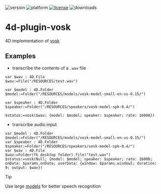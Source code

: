 ![version](https://img.shields.io/badge/version-20%2B-E23089)
![platform](https://img.shields.io/static/v1?label=platform&message=mac-intel%20|%20mac-arm%20|%20win-64&color=blue)
[![license](https://img.shields.io/github/license/miyako/4d-plugin-vosk)](LICENSE)
![downloads](https://img.shields.io/github/downloads/miyako/4d-plugin-vosk/total)

# 4d-plugin-vosk

4D implementation of [vosk](https://github.com/alphacep/vosk-api)

## Examples

* transcribe the contents of a `.wav` file

```4d
var $wav : 4D.File
$wav:=File("/RESOURCES/test.wav")

var $model : 4D.Folder
$model:=Folder("/RESOURCES/models/vosk-model-small-en-us-0.15/")

var $speaker : 4D.Folder
$speaker:=Folder("/RESOURCES/speakers/vosk-model-spk-0.4/")

$status:=vosk($wav; {model: $model; speaker: $speaker; rate: 16000})
```

* transcribe audio input

```4d
var $model : 4D.Folder
$model:=Folder("/RESOURCES/models/vosk-model-small-en-us-0.15/")
var $speaker : 4D.Folder
$speaker:=Folder("/RESOURCES/speakers/vosk-model-spk-0.4/")
var $wav : 4D.File
$wav:=Folder(fk desktop folder).file("test.wav")
$status:=vosk(Null; {model: $model; speaker: $speaker; rate: 16000; onData: $params.onData; userData: {window: $params.window}; duration: 9; output: $wav})
```

> [!TIP]
> Use large [models]([url](https://alphacephei.com/vosk/models)) for better speech recognition

